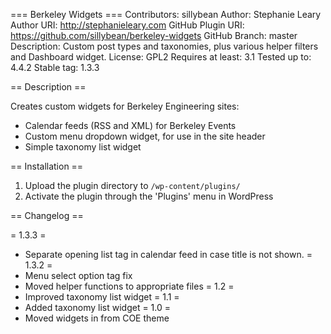 === Berkeley Widgets ===
Contributors: sillybean
Author: Stephanie Leary
Author URI: http://stephanieleary.com
GitHub Plugin URI: https://github.com/sillybean/berkeley-widgets
GitHub Branch:     master
Description: Custom post types and taxonomies, plus various helper filters and Dashboard widget.
License: GPL2
Requires at least: 3.1
Tested up to: 4.4.2
Stable tag: 1.3.3

== Description ==

Creates custom widgets for Berkeley Engineering sites:

* Calendar feeds (RSS and XML) for Berkeley Events
* Custom menu dropdown widget, for use in the site header
* Simple taxonomy list widget

== Installation ==

1. Upload the plugin directory to `/wp-content/plugins/` 
1. Activate the plugin through the 'Plugins' menu in WordPress

== Changelog ==

= 1.3.3 =
* Separate opening list tag in calendar feed in case title is not shown.
= 1.3.2 =
* Menu select option tag fix
* Moved helper functions to appropriate files
= 1.2 =
* Improved taxonomy list widget
= 1.1 =
* Added taxonomy list widget
= 1.0 =
* Moved widgets in from COE theme